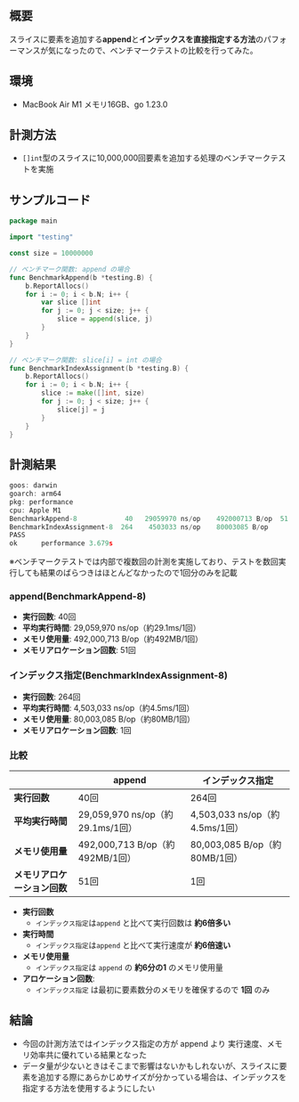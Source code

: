 
## 概要


スライスに要素を追加する**append**と**インデックスを直接指定する方法**のパフォーマンスが気になったので、ベンチマークテストの比較を行ってみた。


## 環境

- MacBook Air M1 メモリ16GB、go 1.23.0

## 計測方法

- `[]int`型のスライスに10,000,000回要素を追加する処理のベンチマークテストを実施

## サンプルコード


```go
package main

import "testing"

const size = 10000000

// ベンチマーク関数: append の場合
func BenchmarkAppend(b *testing.B) {
	b.ReportAllocs()
	for i := 0; i < b.N; i++ {
		var slice []int
		for j := 0; j < size; j++ {
			slice = append(slice, j)
		}
	}
}

// ベンチマーク関数: slice[i] = int の場合
func BenchmarkIndexAssignment(b *testing.B) {
	b.ReportAllocs()
	for i := 0; i < b.N; i++ {
        slice := make([]int, size)
        for j := 0; j < size; j++ {
            slice[j] = j
        }
    }
}
```


## 計測結果


```go
goos: darwin
goarch: arm64
pkg: performance
cpu: Apple M1
BenchmarkAppend-8            40	  29059970 ns/op	492000713 B/op  51 allocs/op
BenchmarkIndexAssignment-8  264	   4503033 ns/op	80003085 B/op	   1 allocs/op
PASS
ok  	performance	3.679s
```


※ベンチマークテストでは内部で複数回の計測を実施しており、テストを数回実行しても結果のばらつきはほとんどなかったので1回分のみを記載


### append(BenchmarkAppend-8)

- **実行回数**: 40回
- **平均実行時間**: 29,059,970 ns/op（約29.1ms/1回）
- **メモリ使用量**: 492,000,713 B/op（約492MB/1回）
- **メモリアロケーション回数**: 51回

### インデックス指定(BenchmarkIndexAssignment-8)

- **実行回数**: 264回
- **平均実行時間**: 4,503,033 ns/op（約4.5ms/1回）
- **メモリ使用量**: 80,003,085 B/op（約80MB/1回）
- **メモリアロケーション回数**: 1回

### 比較


|                  | append                       | インデックス指定                   |
| ---------------- | ---------------------------- | -------------------------- |
| **実行回数**         | 40回                          | 264回                       |
| **平均実行時間**       | 29,059,970 ns/op（約29.1ms/1回） | 4,503,033 ns/op（約4.5ms/1回） |
| **メモリ使用量**       | 492,000,713 B/op（約492MB/1回）  | 80,003,085 B/op（約80MB/1回）  |
| **メモリアロケーション回数** | 51回                          | 1回                         |

- **実行回数**
	- `インデックス指定`は`append` と比べて実行回数は **約6倍多い**
- **実行時間**
	- `インデックス指定`は`append` と比べて実行速度が **約6倍速い**
- **メモリ使用量**
	- `インデックス指定`は `append` の **約6分の1** のメモリ使用量
- **アロケーション回数**:
	- `インデックス指定` は最初に要素数分のメモリを確保するので **1回** のみ

## 結論

- 今回の計測方法ではインデックス指定の方が append より 実行速度、メモリ効率共に優れている結果となった
- データ量が少ないときはそこまで影響はないかもしれないが、スライスに要素を追加する際にあらかじめサイズが分かっている場合は、インデックスを指定する方法を使用するようにしたい
